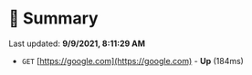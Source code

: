 # 📖 Summary
Last updated: **9/9/2021, 8:11:29 AM**

- `GET` [https://google.com](https://google.com) - **Up** (184ms)
